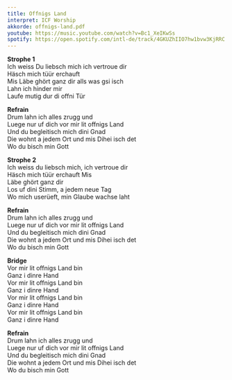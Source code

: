 ```yaml
---
title: Offnigs Land
interpret: ICF Worship
akkorde: offnigs-land.pdf
youtube: https://music.youtube.com/watch?v=Bc1_XeIKwSs
spotify: https://open.spotify.com/intl-de/track/4GKUZhIIO7hw1bvw3KjRRC
---
```


**Strophe 1**  
Ich weiss Du liebsch mich ich vertroue dir  
Häsch mich tüür erchauft  
Mis Läbe ghört ganz dir alls was gsi isch  
Lahn ich hinder mir  
Laufe mutig dur di offni Tür

**Refrain**  
Drum lahn ich alles zrugg und  
Luege nur uf dich vor mir lit offnigs Land  
Und du begleitisch mich dini Gnad  
Die wohnt a jedem Ort und mis Dihei isch det  
Wo du bisch min Gott

**Strophe 2**  
Ich weiss du liebsch mich, ich vertroue dir  
Häsch mich tüür erchauft Mis  
Läbe ghört ganz dir  
Los uf dini Stimm, a jedem neue Tag  
Wo mich userüeft, min Glaube wachse laht

**Refrain**  
Drum lahn ich alles zrugg und  
Luege nur uf dich vor mir lit offnigs Land  
Und du begleitisch mich dini Gnad  
Die wohnt a jedem Ort und mis Dihei isch det  
Wo du bisch min Gott

**Bridge**  
Vor mir lit offnigs Land bin  
Ganz i dinre Hand  
Vor mir lit offnigs Land bin  
Ganz i dinre Hand  
Vor mir lit offnigs Land bin  
Ganz i dinre Hand  
Vor mir lit offnigs Land bin  
Ganz i dinre Hand

**Refrain**  
Drum lahn ich alles zrugg und  
Luege nur uf dich vor mir lit offnigs Land  
Und du begleitisch mich dini Gnad  
Die wohnt a jedem Ort und mis Dihei isch det  
Wo du bisch min Gott
